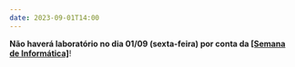 ```yaml
---
date: 2023-09-01T14:00
---
```

**Não haverá laboratório no dia 01/09 (sexta-feira) por conta da [[Semana de Informática]](https://semanainfoufv.github.io/SI2023/)**!